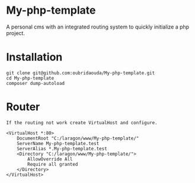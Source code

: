 # My-php-template
A personal cms with an integrated routing system to quickly initialize a php project.

# Installation
````
git clone git@github.com:oubridaouda/My-php-template.git
cd My-php-template
composer dump-autoload
````
# Router
````
If the routing not work create VirtualHost and configure.

<VirtualHost *:80> 
    DocumentRoot "C:/laragon/www/My-php-template/"
    ServerName My-php-template.test
    ServerAlias *.My-php-template.test
    <Directory "C:/laragon/www/My-php-template/">
        AllowOverride All
        Require all granted
    </Directory>
</VirtualHost>
````

